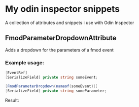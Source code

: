 # My odin inspector snippets
A collection of attributes and snippets i use with Odin Inspector

## FmodParameterDropdownAttribute 

Adds a dropdown for the parameters of a fmod event
### Example usage:
```cs
[EventRef]
[SerializeField] private string someEvent;

[FmodParameterDropdown(nameof(someEvent))]
[SerializeField] private string someParameter;
```
Result:
[](/image/FmodParameterDropdown.png)
